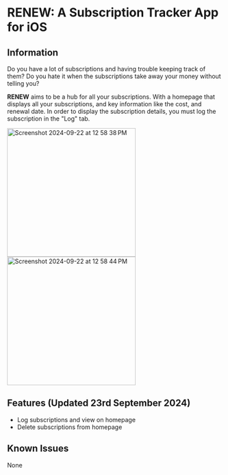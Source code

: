 # RENEW: A Subscription Tracker App for iOS

## Information

Do you have a lot of subscriptions and having trouble keeping track of them? Do you hate it when the subscriptions take away your money without telling you?

**RENEW** aims to be a hub for all your subscriptions. With a homepage that displays all your subscriptions, and key information like the cost, and renewal date.  In order to display the subscription details, you must log the subscription in the "Log" tab.

<img width="300" alt="Screenshot 2024-09-22 at 12 58 38 PM" src="https://github.com/user-attachments/assets/35541580-a74a-4ed5-8988-38cea819f2d5">
<img width="300" alt="Screenshot 2024-09-22 at 12 58 44 PM" src="https://github.com/user-attachments/assets/8c8d9a52-c49d-42bf-abe4-a5fe9ae96858">

## Features (Updated 23rd September 2024)
* Log subscriptions and view on homepage
* Delete subscriptions from homepage

## Known Issues
None
